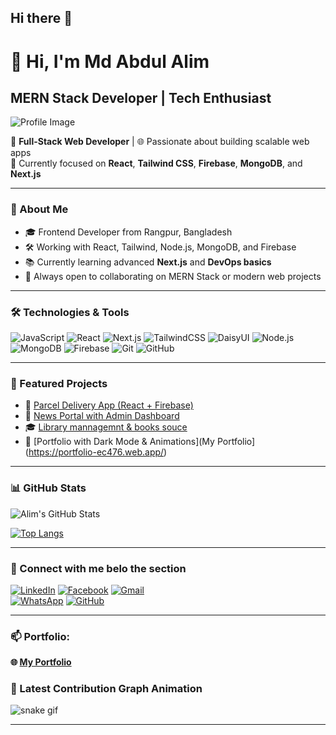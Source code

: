 ## Hi there 👋
# 👋 Hi, I'm Md Abdul Alim
## MERN Stack Developer | Tech Enthusiast

![Profile Image](https://i.ibb.co.com/k628Wy8J/Abstract-Technology-Profile-Linked-In-Banner.png)

🚀 **Full-Stack Web Developer** | 🌐 Passionate about building scalable web apps  
🎯 Currently focused on **React**, **Tailwind CSS**, **Firebase**, **MongoDB**, and **Next.js**

---

### 💫 About Me
- 🎓 Frontend Developer from Rangpur, Bangladesh
- 🛠️ Working with React, Tailwind, Node.js, MongoDB, and Firebase
- 📚 Currently learning advanced **Next.js** and **DevOps basics**
- 🌱 Always open to collaborating on MERN Stack or modern web projects

---

### 🛠️ Technologies & Tools

![JavaScript](https://img.shields.io/badge/-JavaScript-F7DF1E?logo=javascript&logoColor=black)
![React](https://img.shields.io/badge/-React-61DAFB?logo=react&logoColor=white)
![Next.js](https://img.shields.io/badge/-Next.js-000000?logo=next.js&logoColor=white)
![TailwindCSS](https://img.shields.io/badge/-TailwindCSS-38B2AC?logo=tailwind-css&logoColor=white)
![DaisyUI](https://img.shields.io/badge/-DaisyUI-5A0FC8?logo=daisyui&logoColor=white)
![Node.js](https://img.shields.io/badge/-Node.js-339933?logo=node.js&logoColor=white)
![MongoDB](https://img.shields.io/badge/-MongoDB-47A248?logo=mongodb&logoColor=white)
![Firebase](https://img.shields.io/badge/-Firebase-FFCA28?logo=firebase&logoColor=white)
![Git](https://img.shields.io/badge/-Git-F05032?logo=git&logoColor=white)
![GitHub](https://img.shields.io/badge/-GitHub-181717?logo=github&logoColor=white)

---

### 📌 Featured Projects

- 🚚 [Parcel Delivery App (React + Firebase)](https://github.com/abdulalim1010/parcel-delivery)
- 📰 [News Portal with Admin Dashboard](https://nwespapers.web.app/)
- 🎓 [Library mannagemnt & books souce](https://carrer-code-ab693.web.app/)
- 📂 [Portfolio with Dark Mode & Animations](My Portfolio](https://portfolio-ec476.web.app/)


---

### 📊 GitHub Stats

![Alim's GitHub Stats](https://github-readme-stats.vercel.app/api?username=abdulalim1010&show_icons=true&theme=tokyonight)

[![Top Langs](https://github-readme-stats.vercel.app/api/top-langs/?username=abdulalim1010&layout=compact)](https://github.com/anuraghazra/github-readme-stats)

---

### 🔗 Connect with me belo the section

[![LinkedIn](https://img.shields.io/badge/-LinkedIn-0077B5?logo=linkedin&logoColor=white)](https://www.linkedin.com/in/abdul-alim-436464236/)
[![Facebook](https://img.shields.io/badge/-Facebook-1877F2?logo=facebook&logoColor=white)](https://www.facebook.com/abdul.alim.75450)
[![Gmail](https://img.shields.io/badge/-Email-D14836?logo=gmail&logoColor=white)](mailto:eee12016032.brur@gmail.com)  
[![WhatsApp](https://img.shields.io/badge/WhatsApp-25D366?logo=whatsapp&logoColor=white)](https://wa.me/8801739243457)
[![GitHub](https://img.shields.io/badge/GitHub-100000?logo=github&logoColor=white)](https://github.com/abdulalim1010)

---

### 📫 Portfolio:
**🌐 [My Portfolio](https://portfolio-ec476.web.app/)**

### 🐍 Latest Contribution Graph Animation

![snake gif](https://github.com/abdulalim1010/abdulalim1010/blob/output/github-contribution-grid-snake.svg)


---


